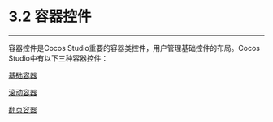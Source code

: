 # 3.2 容器控件
---

容器控件是Cocos Studio重要的容器类控件，用户管理基础控件的布局。Cocos Studio中有以下三种容器控件：


[基础容器](../panel/zh.md)

[滚动容器](../scrolledview/zh.md)

[翻页容器](../pageview/zh.md)
